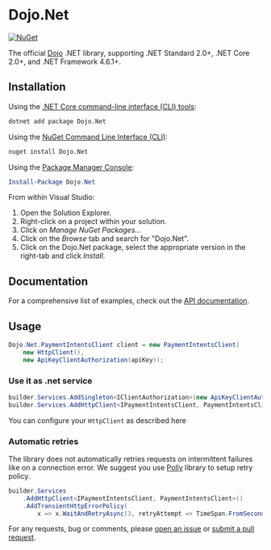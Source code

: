 # Dojo.Net


[![NuGet](https://img.shields.io/nuget/v/dojo.net.svg)](https://www.nuget.org/packages/Dojo.net/)

The official [Dojo][dojo] .NET library, supporting .NET Standard 2.0+, .NET Core 2.0+, and .NET Framework 4.6.1+.

## Installation

Using the [.NET Core command-line interface (CLI) tools][dotnet-core-cli-tools]:

```sh
dotnet add package Dojo.Net
```

Using the [NuGet Command Line Interface (CLI)][nuget-cli]:

```sh
nuget install Dojo.Net
```

Using the [Package Manager Console][package-manager-console]:

```powershell
Install-Package Dojo.Net
```

From within Visual Studio:

1. Open the Solution Explorer.
2. Right-click on a project within your solution.
3. Click on *Manage NuGet Packages...*
4. Click on the *Browse* tab and search for "Dojo.Net".
5. Click on the Dojo.Net package, select the appropriate version in the
   right-tab and click *Install*.

## Documentation

For a comprehensive list of examples, check out the [API
documentation][api-docs].

## Usage

```c#
Dojo.Net.PaymentIntentsClient client = new PaymentIntentsClient(
    new HttpClient(),
    new ApiKeyClientAuthorization(apiKey));
```

### Use it as .net service

```c#
builder.Services.AddSingleton<IClientAuthorization>(new ApiKeyClientAuthorization(apiKey));
builder.Services.AddHttpClient<IPaymentIntentsClient, PaymentIntentsClient>();
```

You can configure your `HttpClient` as described here [][configure-http-client]

### Automatic retries

The library does not automatically retries requests on intermittent failures like on a
connection error. We suggest you use [Polly][polly] library to setup retry policy.

```c#
builder.Services
    .AddHttpClient<IPaymentIntentsClient, PaymentIntentsClient>()
    .AddTransientHttpErrorPolicy(
        x => x.WaitAndRetryAsync(3, retryAttempt => TimeSpan.FromSeconds(Math.Pow(3, retryAttempt))));
```

For any requests, bug or comments, please [open an issue][issues] or [submit a
pull request][pulls].

[api-docs]: https://docs.dojo.tech
[api-keys]: https://portal.dojo.tech/apikeys
[dotnet-core-cli-tools]: https://docs.microsoft.com/en-us/dotnet/core/tools/
[dotnet-format]: https://github.com/dotnet/format
[issues]: https://github.com/dojo-engineering/Dojo.Net/issues
[nuget-cli]: https://docs.microsoft.com/en-us/nuget/tools/nuget-exe-cli-reference
[package-manager-console]: https://docs.microsoft.com/en-us/nuget/tools/package-manager-console
[pulls]: https://github.com/dojo-engineering/Dojo.Net/pulls
[dojo]: https://dojo.tech
[configure-http-client]: https://docs.microsoft.com/en-us/dotnet/api/microsoft.extensions.dependencyinjection.httpclientfactoryservicecollectionextensions.addhttpclient?view=dotnet-plat-ext-6.0
[polly]: https://docs.microsoft.com/en-us/dotnet/architecture/microservices/implement-resilient-applications/implement-http-call-retries-exponential-backoff-polly
